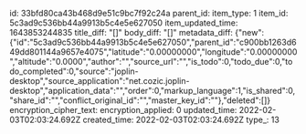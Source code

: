 id: 33bfd80ca43b468d9e51c9bc7f92c24a
parent_id: 
item_type: 1
item_id: 5c3ad9c536bb44a9913b5c4e5e627050
item_updated_time: 1643853244835
title_diff: "[]"
body_diff: "[]"
metadata_diff: {"new":{"id":"5c3ad9c536bb44a9913b5c4e5e627050","parent_id":"c900bb1263d649dd801144a9657e4075","latitude":"0.00000000","longitude":"0.00000000","altitude":"0.0000","author":"","source_url":"","is_todo":0,"todo_due":0,"todo_completed":0,"source":"joplin-desktop","source_application":"net.cozic.joplin-desktop","application_data":"","order":0,"markup_language":1,"is_shared":0,"share_id":"","conflict_original_id":"","master_key_id":""},"deleted":[]}
encryption_cipher_text: 
encryption_applied: 0
updated_time: 2022-02-03T02:03:24.692Z
created_time: 2022-02-03T02:03:24.692Z
type_: 13